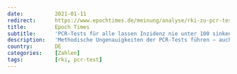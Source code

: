 ```yaml
---
date:          2021-01-11
redirect:      https://www.epochtimes.de/meinung/analyse/rki-zu-pcr-tests-corona-inzidenz-unter-100-nicht-erreichbar-a3416101.html
title:         Epoch Times
subtitle:      'PCR-Tests für alle lassen Inzidenz nie unter 100 sinken'
description:   'Methodische Ungenauigkeiten der PCR-Tests führen – auch in nachweislich gesunder, vollständig durchgetesteter Bevölkerung – zu 100 falsch-positiven Ergebnissen pro 100.000 Tests. Dabei gilt: Je kleiner die Zahl der tatsächlich Infizierten, desto unzuverlässiger die Testergebnisse.'
country:       DE
categories:    [Zahlen]
tags:          [rki, pcr-test]
---
```

